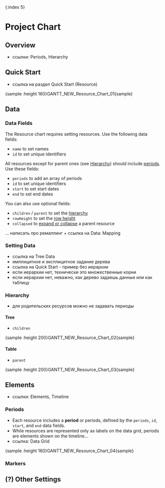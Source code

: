 {:index 5}
# Project Chart

## Overview

* ссылки: Periods, Hierarchy

## Quick Start

* ссылка на раздел Quick Start (Resource)

{sample :height 160}GANTT\_NEW\_Resource\_Chart\_01{sample}

## Data

### Data Fields

The Resource chart requires setting resources. Use the following data fields:

* `name` to set names
* `id` to set unique identifiers

All resources except for parent ones (see [Hierarchy](#hierarchy)) should include [periods](#periods). Use these fields:

* `periods` to add an array of periods
* `id` to set unique identifiers
* `start` to set start dates
* `end` to set end dates

You can also use optional fields:

* `children` / `parent` to set the [hierarchy](#hierarchy)
* `rowHeight` to set the [row height](Basic_Settings#header_and_row_height)
* `collapsed` to [expand or collapse](#Basic_Settings#navigation) a parent resource

... написать про ремаппинг + ссылка на Data: Mapping

### Setting Data

* ссылка на Tree Data
* имплицитное и эксплицитное задание дерева
* ссылка на Quick Start - пример без иерархии
* если иерархии нет, технически это множественные корни
* если иерархии нет, неважно, как дерево задаешь данные или как таблицу

### Hierarchy

* для родительских ресурсов можно не задавать периоды

#### Tree

* `children`

{sample :height 200}GANTT\_NEW\_Resource\_Chart\_02{sample}

#### Table

* `parent`

{sample :height 200}GANTT\_NEW\_Resource\_Chart\_03{sample}

## Elements

* ссылки: Elements, Timeline

### Periods

* Each resource includes a **period** or periods, defined by the `periods`, `id`, `start`, and `end` data fields.
* While resources are represented only as labels on the data grid, periods are elements shown on the timeline...
* ссылка: Data Grid

{sample :height 160}GANTT\_NEW\_Resource\_Chart\_04{sample}

### Markers

## (?) Other Settings